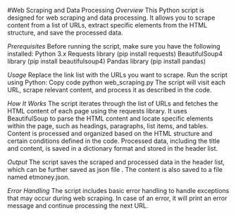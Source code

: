 #Web Scraping and Data Processing 
*Overview* 
This Python script is designed for web scraping and data processing. It allows you to scrape content from a list of URLs, extract specific elements from the HTML structure, and save the processed data.

*Prerequisites*
Before running the script, make sure you have the following installed:
Python 3.x
Requests library (pip install requests)
BeautifulSoup4 library (pip install beautifulsoup4)
Pandas library (pip install pandas)

*Usage*
Replace the link list with the URLs you want to scrape.
Run the script using Python:
Copy code
python web_scraping.py
The script will visit each URL, scrape relevant content, and process it as described in the code.

*How It Works*
The script iterates through the list of URLs and fetches the HTML content of each page using the requests library.
It uses BeautifulSoup to parse the HTML content and locate specific elements within the page, such as headings, paragraphs, list items, and tables.
Content is processed and organized based on the HTML structure and certain conditions defined in the code.
Processed data, including the title and content, is saved in a dictionary format and stored in the header list.

*Output*
The script saves the scraped and processed data in the header list, which can be further saved as json file . The content is also saved to a file named etmoney.json.

*Error Handling*
The script includes basic error handling to handle exceptions that may occur during web scraping. In case of an error, it will print an error message and continue processing the next URL.
